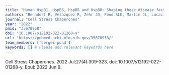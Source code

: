 ```yaml
---
title: "Human HspB1, HspB3, HspB5 and HspB8: Shaping these disease factors during vertebrate evolution"
authors: "Benndorf R, Velazquez R, Zehr JD, Pond SLK, Martin JL, Lucaci AG."
journal: "Cell Stress Chaperones"
year: "2022"
pmid: "35678958"
doi: "10.1007/s12192-022-01268-y"
url: "https://pubmed.ncbi.nlm.nih.gov/35678958/"
team_members: ['sergei-pond']
keywords: [] # Please add relevant keywords here
---
```

Cell Stress Chaperones. 2022 Jul;27(4):309-323. doi: 10.1007/s12192-022-01268-y. Epub 2022 Jun 9.